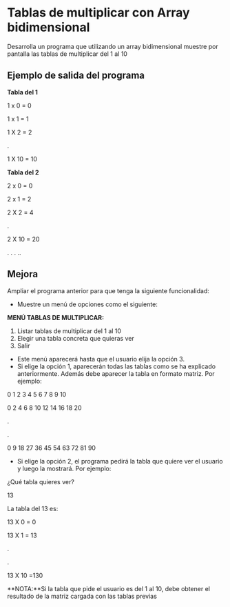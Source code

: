 # Tablas de multiplicar con Array bidimensional

Desarrolla un programa que utilizando un array bidimensional muestre por pantalla las tablas de multiplicar del 1 al 10


## Ejemplo de salida del programa

**Tabla del 1**

1 x 0 = 0

1 x 1 = 1

1 X 2 = 2


.

1 X 10 = 10

**Tabla del 2**

2 x 0 = 0

2 x 1 = 2

2 X 2 = 4


.

2 X 10 = 20

.
.
.
..


## Mejora

Ampliar el programa anterior para que tenga la siguiente funcionalidad:

- Muestre un menú de opciones como el siguiente:

**MENÚ TABLAS DE MULTIPLICAR:**
1. Listar tablas de multiplicar del 1 al 10
3. Elegir una tabla concreta que quieras ver
4. Salir

- Este menú aparecerá hasta que el usuario elija la opción 3.
- Si elige la opción 1, aparecerán todas las tablas como se ha explicado anteriormente. Además debe aparecer la tabla en formato matriz. Por ejemplo:

0 1 2 3 4 5 6 7 8 9 10

0 2 4 6 8 10 12 14 16 18 20


.

.

0 9 18 27 36 45 54 63 72 81 90

- Si elige la opción 2, el programa pedirá la tabla que quiere ver el usuario y luego la mostrará. Por ejemplo:

¿Qué tabla quieres ver?

13

La tabla del 13 es:

13 X 0 = 0

13 X 1 = 13

.

.

13 X 10 =130

**NOTA:**Si la tabla que pide el usuario es del 1 al 10, debe obtener el resultado de la matriz cargada con las tablas previas




